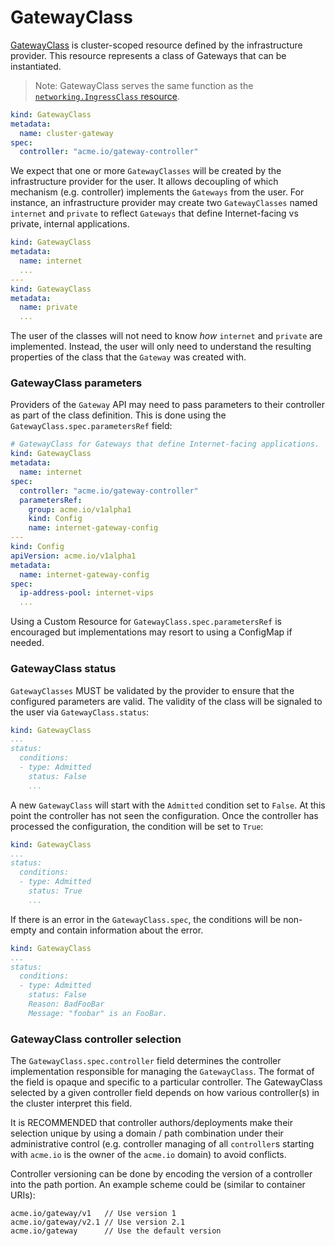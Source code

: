 # GatewayClass

[GatewayClass][gatewayclass] is cluster-scoped resource defined by the
infrastructure provider. This resource represents a class of Gateways that can
be instantiated.

> Note: GatewayClass serves the same function as the
> [`networking.IngressClass` resource][ingress-class-api].

```yaml
kind: GatewayClass
metadata:
  name: cluster-gateway
spec:
  controller: "acme.io/gateway-controller"
```

We expect that one or more `GatewayClasses` will be created by the
infrastructure provider for the user. It allows decoupling of which mechanism
(e.g. controller) implements the `Gateways` from the user. For instance, an
infrastructure provider may create two `GatewayClasses` named `internet` and
`private` to reflect `Gateways` that define Internet-facing vs private, internal
applications.

```yaml
kind: GatewayClass
metadata:
  name: internet
  ...
---
kind: GatewayClass
metadata:
  name: private
  ...
```

The user of the classes will not need to know *how* `internet` and `private` are
implemented. Instead, the user will only need to understand the resulting
properties of the class that the `Gateway` was created with.

### GatewayClass parameters

Providers of the `Gateway` API may need to pass parameters to their controller
as part of the class definition. This is done using the
`GatewayClass.spec.parametersRef` field:

```yaml
# GatewayClass for Gateways that define Internet-facing applications.
kind: GatewayClass
metadata:
  name: internet
spec:
  controller: "acme.io/gateway-controller"
  parametersRef:
    group: acme.io/v1alpha1
    kind: Config
    name: internet-gateway-config
---
kind: Config
apiVersion: acme.io/v1alpha1
metadata:
  name: internet-gateway-config
spec:
  ip-address-pool: internet-vips
  ...
```

Using a Custom Resource for `GatewayClass.spec.parametersRef` is encouraged
but implementations may resort to using a ConfigMap if needed.

### GatewayClass status

`GatewayClasses` MUST be validated by the provider to ensure that the configured
parameters are valid. The validity of the class will be signaled to the user via
`GatewayClass.status`:

```yaml
kind: GatewayClass
...
status:
  conditions:
  - type: Admitted
    status: False
    ...
```

A new `GatewayClass` will start with the `Admitted` condition set to
`False`. At this point the controller has not seen the configuration. Once the
controller has processed the configuration, the condition will be set to
`True`:

```yaml
kind: GatewayClass
...
status:
  conditions:
  - type: Admitted
    status: True
    ...
```

If there is an error in the `GatewayClass.spec`, the conditions will be
non-empty and contain information about the error.

```yaml
kind: GatewayClass
...
status:
  conditions:
  - type: Admitted
    status: False
    Reason: BadFooBar
    Message: "foobar" is an FooBar.
```

### GatewayClass controller selection

The `GatewayClass.spec.controller` field determines the controller implementation
responsible for managing the `GatewayClass`. The format of the field is opaque
and specific to a particular controller. The GatewayClass selected by a given
controller field depends on how various controller(s) in the cluster interpret
this field.

It is RECOMMENDED that controller authors/deployments make their selection
unique by using a domain / path combination under their administrative control
(e.g. controller managing of all `controller`s starting with `acme.io` is the
owner of the `acme.io` domain) to avoid conflicts.

Controller versioning can be done by encoding the version of a controller into
the path portion. An example scheme could be (similar to container URIs):

```text
acme.io/gateway/v1   // Use version 1
acme.io/gateway/v2.1 // Use version 2.1
acme.io/gateway      // Use the default version
```

[gatewayclass]: https://gateway-api.sigs.k8s.io/v1alpha2/references/spec/#networking.x-k8s.io/v1alpha2.GatewayClass
[ingress-class-api]: https://kubernetes.io/docs/concepts/services-networking/ingress/#ingress-class
